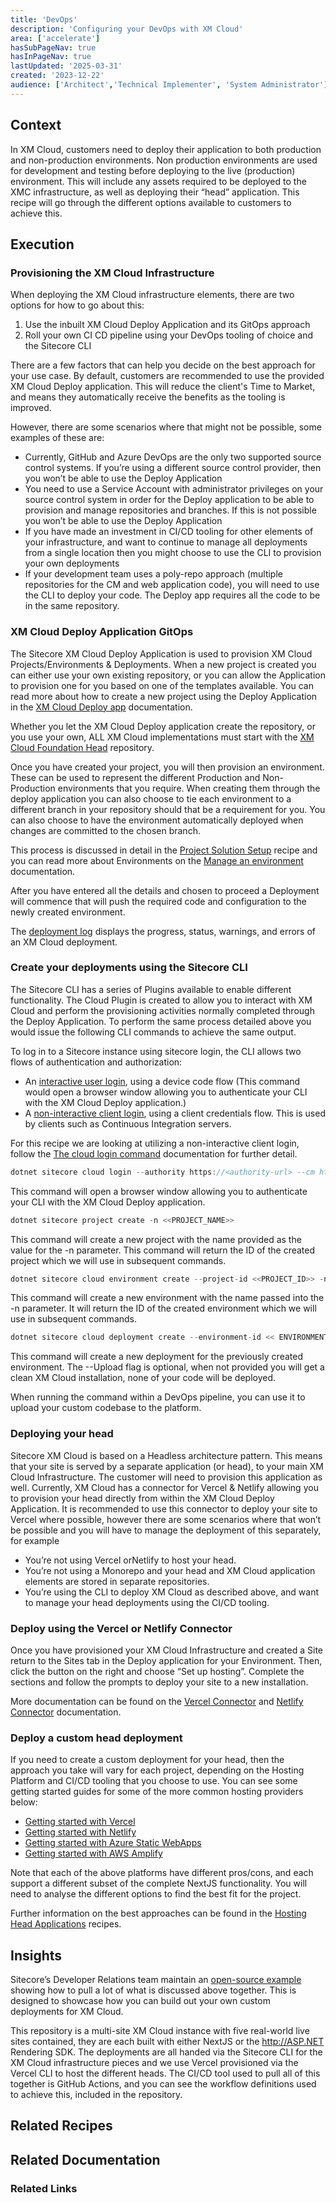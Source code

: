```yaml
---
title: 'DevOps'
description: 'Configuring your DevOps with XM Cloud'
area: ['accelerate']
hasSubPageNav: true
hasInPageNav: true
lastUpdated: '2025-03-31'
created: '2023-12-22'
audience: ['Architect','Technical Implementer', 'System Administrator']
---
```


## Context

In XM Cloud, customers need to deploy their application to both production and non-production environments. Non production environments are used for development and testing before deploying to the live (production) environment. This will include any assets required to be deployed to the XMC infrastructure, as well as deploying their “head” application. This recipe will go through the different options available to customers to achieve this.

## Execution

### Provisioning the XM Cloud Infrastructure

When deploying the XM Cloud infrastructure elements, there are two options for how to go about this:

1. Use the inbuilt XM Cloud Deploy Application and its GitOps approach
1. Roll your own CI CD pipeline using your DevOps tooling of choice and the Sitecore CLI

There are a few factors that can help you decide on the best approach for your use case. By default, customers are recommended to use the provided XM Cloud Deploy application. This will reduce the client's Time to Market, and means they automatically receive the benefits as the tooling is improved.

However, there are some scenarios where that might not be possible, some examples of these are:

- Currently, GitHub and Azure DevOps are the only two supported source control systems. If you’re using a different source control provider, then you won’t be able to use the Deploy Application
- You need to use a Service Account with administrator privileges on your source control system in order for the Deploy application to be able to provision and manage repositories and branches. If this is not possible you won’t be able to use the Deploy Application
- If you have made an investment in CI/CD tooling for other elements of your infrastructure, and want to continue to manage all deployments from a single location then you might choose to use the CLI to provision your own deployments
- If your development team uses a poly-repo approach (multiple repositories for the CM and web application code), you will need to use the CLI to deploy your code. The Deploy app requires all the code to be in the same repository.

### XM Cloud Deploy Application GitOps

The Sitecore XM Cloud Deploy Application is used to provision XM Cloud Projects/Environments & Deployments. When a new project is created you can either use your own existing repository, or you can allow the Application to provision one for you based on one of the templates available. You can read more about how to create a new project using the Deploy Application in the [XM Cloud Deploy app](https://doc.sitecore.com/xmc/en/developers/xm-cloud/xm-cloud-deploy-app.html) documentation.

 Whether you let the XM Cloud Deploy application create the repository, or you use your own, ALL XM Cloud implementations must start with the [XM Cloud Foundation Head](https://github.com/sitecorelabs/xmcloud-foundation-head) repository.

Once you have created your project, you will then provision an environment. These can be used to represent the different Production and Non-Production environments that you require. When creating them through the deploy application you can also choose to tie each environment to a different branch in your repository should that be a requirement for you. You can also choose to have the environment automatically deployed when changes are committed to the chosen branch. 

This process is discussed in detail in the [Project Solution Setup](/learn/accelerate/xm-cloud/pre-development/sprint-zero/project-solution-setup) recipe and you can read more about Environments on the [Manage an environment](https://doc.sitecore.com/xmc/en/developers/xm-cloud/manage-an-environment.html) documentation.

After you have entered all the details and chosen to proceed a Deployment will commence that will push the required code and configuration to the newly created environment.

The [deployment log](https://doc.sitecore.com/xmc/en/developers/xm-cloud/the-deployment-log.html) displays the progress, status, warnings, and errors of an XM Cloud deployment.

### Create your deployments using the Sitecore CLI

The Sitecore CLI has a series of Plugins available to enable different functionality. The Cloud Plugin is created to allow you to interact with XM Cloud and perform the provisioning activities normally completed through the Deploy Application. To perform the same process detailed above you would issue the following CLI commands to achieve the same output.

To log in to a Sitecore instance using sitecore login, the CLI allows two flows of authentication and authorization:

- An [interactive user login](https://doc.sitecore.com/xmc/en/developers/xm-cloud/log-in-to-a-sitecore-instance-with-sitecore-command-line-interface.html#use-an-interactive-user-login-device-code-flow), using a device code flow (This command would open a browser window allowing you to authenticate your CLI with the XM Cloud Deploy application.)
- A [non-interactive client login](https://doc.sitecore.com/xmc/en/developers/xm-cloud/log-in-to-a-sitecore-instance-with-sitecore-command-line-interface.html#use-a-non-interactive-client-login-client-credentials-flow), using a client credentials flow. This is used by clients such as Continuous Integration servers.

For this recipe we are looking at utilizing a non-interactive client login, follow the [The cloud login command](https://doc.sitecore.com/xmc/en/developers/xm-cloud/the-cloud-login-command.html) documentation for further detail.

```typescript
dotnet sitecore cloud login --authority https://<authority-url> --cm http://<sitecore-instance> --audience https://<xm-cloud-audience-url> --allow-write true --client-credentials true --client-id <client-id> --client-secret <client-secret>
```
This command will open a browser window allowing you to authenticate your CLI with the XM Cloud Deploy application.

```typescript
dotnet sitecore project create -n <<PROJECT_NAME>>
```
This command will create a new project with the name provided as the value for the -n parameter. This command will return the ID of the created project which we will use in subsequent commands.

```typescript
dotnet sitecore cloud environment create --project-id <<PROJECT_ID>> -n << ENVIRONMENT_NAME>>
```
This command will create a new environment with the name passed into the -n parameter. It will return the ID of the created environment which we will use in subsequent commands.

```typescript
dotnet sitecore cloud deployment create --environment-id << ENVIRONMENT_NAME >> --upload
```
This command will create a new deployment for the previously created environment. The --Upload flag is optional, when not provided you will get a clean XM Cloud installation, none of your code will be deployed.

When running the command within a DevOps pipeline, you can use it to upload your custom codebase to the platform.



### Deploying your head

Sitecore XM Cloud is based on a Headless architecture pattern. This means that your site is served by a separate application (or head), to your main XM Cloud Infrastructure. The customer will need to provision this application as well. Currently, XM Cloud has a connector for Vercel & Netlify allowing you to provision your head directly from within the XM Cloud Deploy Application. It is recommended to use this connector to deploy your site to Vercel where possible, however there are some scenarios where that won’t be possible and you will have to manage the deployment of this separately, for example

- You’re not using Vercel orNetlify to host your head.
- You’re not using a Monorepo and your head and XM Cloud application elements are stored in separate repositories.
- You’re using the CLI to deploy XM Cloud as described above, and want to manage your head deployments using the CI/CD tooling.

### Deploy using the Vercel or Netlify Connector

Once you have provisioned your XM Cloud Infrastructure and created a Site return to the Sites tab in the Deploy application for your Environment. Then, click the button on the right and choose “Set up hosting”. Complete the sections and follow the prompts to deploy your site to a new installation. 

More documentation can be found on the [Vercel Connector](https://doc.sitecore.com/xmc/en/developers/xm-cloud/deploy-your-front-end-application-to-vercel.html) and [Netlify Connector](https://doc.sitecore.com/xmc/en/developers/xm-cloud/deploy-your-front-end-application-to-netlify.html) documentation.


### Deploy a custom head deployment

If you need to create a custom deployment for your head, then the approach you take will vary for each project, depending on the Hosting Platform and CI/CD tooling that you choose to use. You can see some getting started guides for some of the more common hosting providers below:

- [Getting started with Vercel](https://vercel.com/docs/getting-started-with-vercel)
- [Getting started with Netlify](https://docs.netlify.com/get-started/)
- [Getting started with Azure Static WebApps](https://learn.microsoft.com/en-us/azure/static-web-apps/get-started-portal?tabs=vanilla-javascript&pivots=github)
- [Getting started with AWS Amplify](https://aws.amazon.com/getting-started/hands-on/host-static-website/)

Note that each of the above platforms have different pros/cons, and each support a different subset of the complete NextJS functionality. You will need to analyse the different options to find the best fit for the project.

Further information on the best approaches can be found in the [Hosting Head Applications](/learn/accelerate/xm-cloud/pre-development/hosting-applications) recipes.

## Insights
Sitecore’s Developer Relations team maintain an [open-source example](https://github.com/Sitecore/XM-Cloud-Introduction ) showing how to pull a lot of what is discussed above together. This is designed to showcase how you can build out your own custom deployments for XM Cloud.

This repository is a multi-site XM Cloud instance with five real-world live sites contained, they are each built with either NextJS or the http://ASP.NET  Rendering SDK. The deployments are all handed via the Sitecore CLI for the XM Cloud infrastructure pieces and we use Vercel provisioned via the Vercel CLI to host the different heads. The CI/CD tool used to pull all of this together is GitHub Actions, and you can see the workflow definitions used to achieve this, included in the repository.

## Related Recipes

<Row columns={2}>
  <Link title="Project Solution Setup" link="/learn/accelerate/xm-cloud/pre-development/sprint-zero/project-solution-setup" />
</Row>

## Related Documentation

<Row columns={2}>
    <Link title="XM Cloud Deploy app" link="https://doc.sitecore.com/xmc/en/developers/xm-cloud/xm-cloud-deploy-app.html" />
    <Link title="Deploying XM Cloud" link="https://doc.sitecore.com/xmc/en/developers/xm-cloud/deploying-xm-cloud.html" />
  <Link title="The CLI cloud command" link="https://doc.sitecore.com/xmc/en/developers/xm-cloud/the-cli-cloud-command.html" />
  <Link title="The CLI cloud command" link="https://doc.sitecore.com/xmc/en/developers/xm-cloud/the-cli-cloud-command.html" />  
</Row>

### Related Links

<Row columns={2}>
  <Link title="XM Cloud Front End Application Starter Kits" link="https://github.com/sitecorelabs/xmcloud-foundation-head" />

  <Link title="Sitecore and Azure Static WebApps" link="https://exdst.com/posts/20240121-sitecore-azure-static-web-apps" />
</Row>
